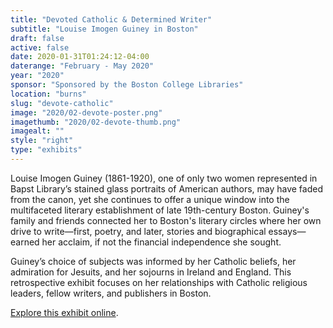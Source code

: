 ```yaml
---
title: "Devoted Catholic & Determined Writer"
subtitle: "Louise Imogen Guiney in Boston"
draft: false
active: false
date: 2020-01-31T01:24:12-04:00
daterange: "February - May 2020"
year: "2020"
sponsor: "Sponsored by the Boston College Libraries"
location: "burns"
slug: "devote-catholic"
image: "2020/02-devote-poster.png"
imagethumb: "2020/02-devote-thumb.png"
imagealt: ""
style: "right"
type: "exhibits"
---
```


Louise Imogen Guiney (1861-1920), one of only two women represented in Bapst Library’s stained glass portraits of American authors, may have faded from the canon, yet she continues to offer a unique window into the multifaceted literary establishment of late 19th-century Boston. Guiney's family and friends connected her to Boston's literary circles where her own drive to write—first, poetry, and later, stories and biographical essays— earned her acclaim, if not the financial independence she sought.

Guiney’s choice of subjects was informed by her Catholic beliefs, her admiration for Jesuits, and her sojourns in Ireland and England. This retrospective exhibit focuses on her relationships with Catholic religious leaders, fellow writers, and publishers in Boston.

<a href="https://library.bc.edu/burns-exhibits/guiney/" class="explore" target="_blank">Explore this exhibit online</a>.
